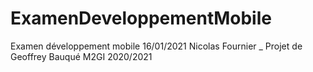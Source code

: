 # ExamenDeveloppementMobile

Examen développement mobile 16/01/2021 Nicolas Fournier \_ Projet de Geoffrey Bauqué M2GI 2020/2021
